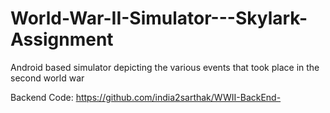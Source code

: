 # World-War-II-Simulator---Skylark-Assignment
Android based simulator depicting the various events that took place in the second world war

Backend Code: https://github.com/india2sarthak/WWII-BackEnd-
 
